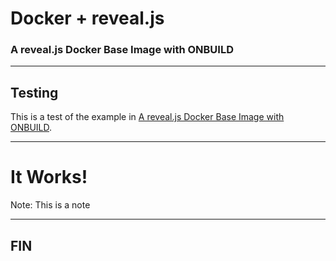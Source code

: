 # Docker + reveal.js

### A reveal.js Docker Base Image with ONBUILD

---

## Testing

This is a test of the example in [A reveal.js Docker Base Image with
ONBUILD](http://mindtrove.info/a-reveal.js-docker-base-image-with-onbuild/).

---

# It Works!

Note:
This is a note

---

## FIN
